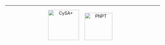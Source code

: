 

_____________________________________________________

<p align="center">
  <img src="https://github.com/user-attachments/assets/ec526314-b801-4687-a6e0-e7c3b35ba7b0" alt="CySA+" width="100" style="margin-right: 15px;"/>
  <img src="https://github.com/user-attachments/assets/5908520f-b4d5-4d34-8c22-9305f64e6bb2" alt="PNPT" width="90" style="margin-right: 15px;"/>
</p>
